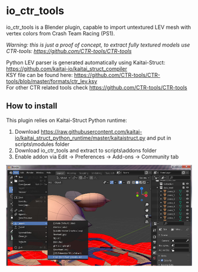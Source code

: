 # io_ctr_tools
io_ctr_tools is a Blender plugin, capable to import untextured LEV mesh with vertex colors from Crash Team Racing (PS1).

_Warning: this is just a proof of concept, to extract fully textured models use CTR-tools: https://github.com/CTR-tools/CTR-tools_

Python LEV parser is generated automatically using Kaitai-Struct: https://github.com/kaitai-io/kaitai_struct_compiler \
KSY file can be found here: https://github.com/CTR-tools/CTR-tools/blob/master/formats/ctr_lev.ksy \
For other CTR related tools check https://github.com/CTR-tools/CTR-tools

## How to install
This plugin relies on Kaitai-Struct Python runtime:
1. Download https://raw.githubusercontent.com/kaitai-io/kaitai_struct_python_runtime/master/kaitaistruct.py and put in scripts\modules folder
2. Download io_ctr_tools and extract to scripts\addons folder
3. Enable addon via Edit -> Preferences -> Add-ons -> Community tab

![io_ctr_tools](banner.jpg)
